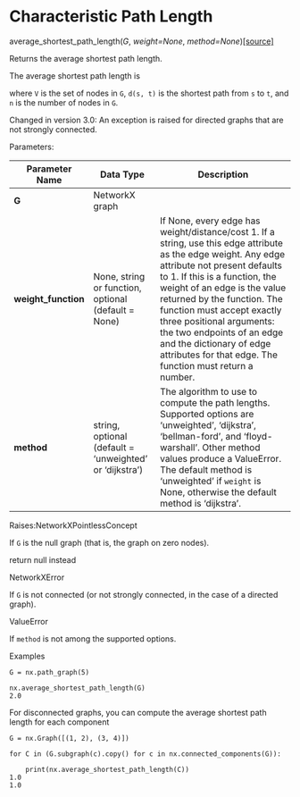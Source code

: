 # Characteristic Path Length

average\_shortest\_path\_length(_G_, _weight=None_, _method=None_)[\[source\]](https://networkx.org/documentation/stable/\_modules/networkx/algorithms/shortest\_paths/generic.html#average\_shortest\_path\_length)

Returns the average shortest path length.

The average shortest path length is

where `V` is the set of nodes in `G`, `d(s, t)` is the shortest path from `s` to `t`, and `n` is the number of nodes in `G`.

Changed in version 3.0: An exception is raised for directed graphs that are not strongly connected.

Parameters:



| Parameter Name       | Data Type                                               | Description                                                                                                                                                                                                                                                                                                                                                                                                                  |
| -------------------- | ------------------------------------------------------- | ---------------------------------------------------------------------------------------------------------------------------------------------------------------------------------------------------------------------------------------------------------------------------------------------------------------------------------------------------------------------------------------------------------------------------- |
| **G**                | NetworkX graph                                          |                                                                                                                                                                                                                                                                                                                                                                                                                              |
| **weight\_function** | None, string or function, optional (default = None)     | If None, every edge has weight/distance/cost 1. If a string, use this edge attribute as the edge weight. Any edge attribute not present defaults to 1. If this is a function, the weight of an edge is the value returned by the function. The function must accept exactly three positional arguments: the two endpoints of an edge and the dictionary of edge attributes for that edge. The function must return a number. |
| **method**           | string, optional (default = ‘unweighted’ or ‘dijkstra’) | The algorithm to use to compute the path lengths. Supported options are ‘unweighted’, ‘dijkstra’, ‘bellman-ford’, and ‘floyd-warshall’. Other method values produce a ValueError. The default method is ‘unweighted’ if `weight` is None, otherwise the default method is ‘dijkstra’.                                                                                                                                        |



Raises:NetworkXPointlessConcept

If `G` is the null graph (that is, the graph on zero nodes).

return null instead

NetworkXError

If `G` is not connected (or not strongly connected, in the case of a directed graph).

ValueError

If `method` is not among the supported options.

Examples

```
G = nx.path_graph(5)
```

```
nx.average_shortest_path_length(G)
2.0
```

For disconnected graphs, you can compute the average shortest path length for each component

```
G = nx.Graph([(1, 2), (3, 4)])
```

```
for C in (G.subgraph(c).copy() for c in nx.connected_components(G)):
```

```
    print(nx.average_shortest_path_length(C))
1.0
1.0
```
